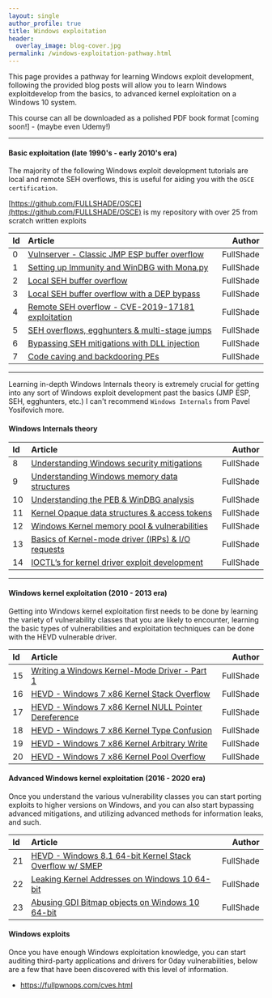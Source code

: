 ```yaml
---
layout: single
author_profile: true
title: Windows exploitation
header:
  overlay_image: blog-cover.jpg
permalink: /windows-exploitation-pathway.html
---
```


This page provides a pathway for learning Windows exploit development, following the provided blog posts will allow you to learn Windows exploitdevelop from the basics, to advanced kernel exploitation on a Windows 10 system.

This course can all be downloaded as a polished PDF book format [coming soon!] - (maybe even Udemy!)

----

#### Basic exploitation (late 1990's - early 2010's era)

The majority of the following Windows exploit development tutorials are local and remote SEH overflows, this is useful for aiding you with the `OSCE certification`. 

[https://github.com/FULLSHADE/OSCE](https://github.com/FULLSHADE/OSCE) is my repository with over 25 from scratch written exploits

| Id | Article | Author  |
|:---|:--------|--------:|
| 0 | [Vulnserver - Classic JMP ESP buffer overflow](/) | FullShade |
| 1 | [Setting up Immunity and WinDBG with Mona.py](https://fullpwnops.com/immunity-windbg-mona/) | FullShade |
| 2 | [Local SEH buffer overflow]() | FullShade |
| 3 | [Local SEH buffer overflow with a DEP bypass]() | FullShade |
| 4 | [Remote SEH overflow - CVE-2019-17181 exploitation](https://fullpwnops.com/CVE-2019-17181-intrasrv-writeup/) | FullShade |
| 5 | [SEH overflows, egghunters & multi-stage jumps]() | FullShade |
| 6 | [Bypassing SEH mitigations with DLL injection](https://fullpwnops.com/nullbytebypass/) | FullShade |
| 7 | [Code caving and backdooring PEs](https://fullpwnops.com/code-caving/) | FullShade |

----

Learning in-depth Windows Internals theory is extremely crucial for getting into any sort of Windows exploit development past the basics (JMP ESP, SEH, egghunters, etc.) I can't recommend `Windows Internals` from Pavel Yosifovich more.

#### Windows Internals theory 

| Id | Article | Author  |
|:---|:--------|--------:|
| 8 | [Understanding Windows security mitigations](https://fullpwnops.com/Understanding-Exploit-mitigations/) | FullShade |
| 9 | [Understanding Windows memory data structures](https://fullpwnops.com/Stack-heaps-memory/) | FullShade |
| 10 | [Understanding the PEB & WinDBG analysis](https://fullpwnops.com/PEB-analysis-exploitation/) | FullShade |
| 11 | [Kernel Opaque data structures & access tokens](https://fullpwnops.com/token-manipulation-privs/) | FullShade |
| 12 | [Windows Kernel memory pool & vulnerabilities](https://fullpwnops.com/Windows-pool-and-vulns/) | FullShade |
| 13 | [Basics of Kernel-mode driver (IRPs) & I/O requests](https://fullpwnops.com/io-requests-basics/) | FullShade |
| 14 | [IOCTL’s for kernel driver exploit development](https://fullpwnops.com/IOCTL-kernel-drivers/) | FullShade |

----

#### Windows kernel exploitation (2010 - 2013 era)

Getting into Windows kernel exploitation first needs to be done by learning the variety of vulnerability classes that you are likely to encounter, learning the basic types of vulnerabilities and exploitation techniques can be done with the HEVD vulnerable driver.

| Id | Article | Author  |
|:---|:--------|--------:|
| 15 | [Writing a Windows Kernel-Mode Driver - Part 1](https://fullpwnops.com/kernel-driver1/) | FullShade |
| 16 | [HEVD - Windows 7 x86 Kernel Stack Overflow](https://fullpwnops.com/HEVD-kernel-overflow/) | FullShade |
| 17 | [HEVD - Windows 7 x86 Kernel NULL Pointer Dereference](https://fullpwnops.com/HEVD_null-pointer/) | FullShade |
| 18 | [HEVD - Windows 7 x86 Kernel Type Confusion](https://fullpwnops.com/HEVD-typeconfusion/) | FullShade |
| 19 | [HEVD - Windows 7 x86 Kernel Arbitrary Write](https://fullpwnops.com/HEVD-arbitraryoverwrite/) | FullShade |
| 20 | [HEVD - Windows 7 x86 Kernel Pool Overflow](https://fullpwnops.com/HEVD-pool-overflow/) | FullShade |

#### Advanced Windows kernel exploitation (2016 - 2020 era)

Once you understand the various vulnerability classes you can start porting exploits to higher versions on Windows, and you can also start bypassing advanced mitigations, and utilizing advanced methods for information leaks, and such.

| Id | Article | Author  |
|:---|:--------|--------:|
| 21 | [HEVD - Windows 8.1 64-bit Kernel Stack Overflow w/ SMEP](https://fullpwnops.com/HEVD-stack-smep/) | FullShade |
| 22 | [Leaking Kernel Addresses on Windows 10 64-bit](https://fullpwnops.com/Windows-10-kaslr-infoleak/) | FullShade |
| 23 | [Abusing GDI Bitmap objects on Windows 10 64-bit](https://fullpwnops.com/gdi-exploitation/) | FullShade |

#### Windows exploits

Once you have enough Windows exploitation knowledge, you can start auditing third-party applications and drivers for 0day vulnerabilities, below are a few that have been discovered with this level of information.

- https://fullpwnops.com/cves.html
